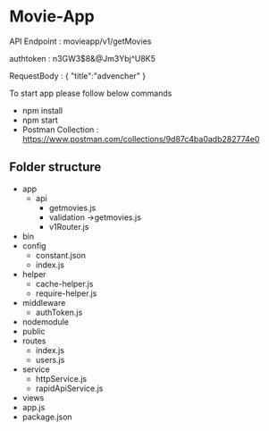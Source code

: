 # Movie-App






API Endpoint : movieapp/v1/getMovies

authtoken : n3GW3$8&@Jm3Ybj^U8K5

RequestBody : 
{
    "title":"advencher"
}


To start app please follow below commands

 * npm install
 * npm start
 * Postman Collection : https://www.postman.com/collections/9d87c4ba0adb282774e0


## Folder structure

* app
    * api 
      * getmovies.js
      * validation ->getmovies.js
      * v1Router.js
* bin
* config
     * constant.json
     * index.js
* helper
     * cache-helper.js
     * require-helper.js
* middleware
     * authToken.js
* nodemodule
* public
* routes
    * index.js
    * users.js
* service
    * httpService.js
    * rapidApiService.js
* views
* app.js
* package.json
